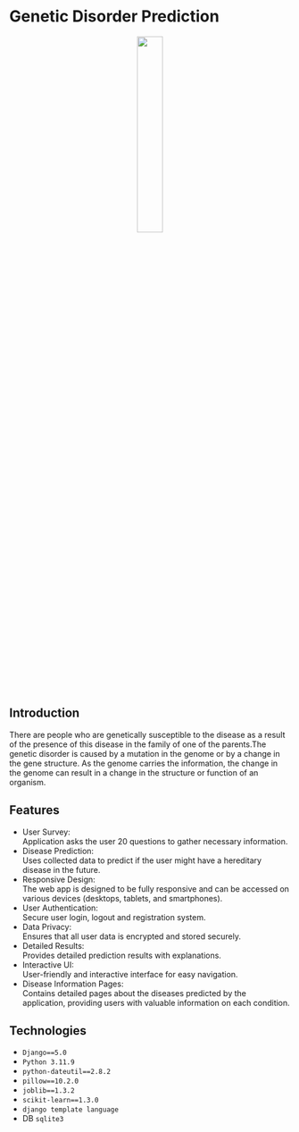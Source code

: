 # Genetic Disorder Prediction
<div align="center">
<img width="30%" src="https://github.com/eltarawy/GP_GeneticDisorderPrediction_DjangoProject/assets/88985073/8efeb195-ac10-40d1-8357-0e94b0735d76">
</div>





## Introduction
There are people who are genetically susceptible to the disease as a result of the presence of this disease in the family of one of the parents.The genetic disorder is caused by a mutation in the genome or by a change in the gene structure. As the genome carries the information, the change in the genome can result in a change in the structure or function of an organism. 


## Features
- User Survey:<br>
Application asks the user 20 questions to gather necessary information.
- Disease Prediction:<br>
Uses collected data to predict if the user might have a hereditary disease in the future.
- Responsive Design:<br>
The web app is designed to be fully responsive and can be accessed on various devices (desktops, tablets, and smartphones).
- User Authentication:<br>
Secure user login, logout and registration system.
- Data Privacy:<br>
Ensures that all user data is encrypted and stored securely.
- Detailed Results:<br>
Provides detailed prediction results with explanations.
- Interactive UI:<br>
User-friendly and interactive interface for easy navigation.
- Disease Information Pages:<br>
Contains detailed pages about the diseases predicted by the application, providing users with valuable information on each condition.

## Technologies
- `Django==5.0`
- `Python 3.11.9`
- `python-dateutil==2.8.2`
- `pillow==10.2.0`
- `joblib==1.3.2`
- `scikit-learn==1.3.0`
- `django template language`
- DB `sqlite3`




